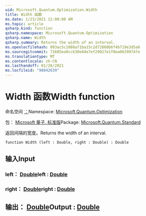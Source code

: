 ```yaml
---
uid: Microsoft.Quantum.Optimization.Width
title: Width 函数
ms.date: 1/23/2021 12:00:00 AM
ms.topic: article
qsharp.kind: function
qsharp.namespace: Microsoft.Quantum.Optimization
qsharp.name: Width
qsharp.summary: Returns the width of an interval.
ms.openlocfilehash: 093ac5c1888a71ba15c2d72860b6f4b719e3d5a6
ms.sourcegitcommit: 71605ea9cc630e84e7ef29027e1f0ea06299747e
ms.translationtype: MT
ms.contentlocale: zh-CN
ms.lasthandoff: 01/26/2021
ms.locfileid: "98842639"
---
```

# <a name="width-function"></a><span data-ttu-id="257c8-102">Width 函数</span><span class="sxs-lookup"><span data-stu-id="257c8-102">Width function</span></span>

<span data-ttu-id="257c8-103">命名空间 [：](xref:Microsoft.Quantum.Optimization)</span><span class="sxs-lookup"><span data-stu-id="257c8-103">Namespace: [Microsoft.Quantum.Optimization](xref:Microsoft.Quantum.Optimization)</span></span>

<span data-ttu-id="257c8-104">包： [Microsoft 量子. 标准版](https://nuget.org/packages/Microsoft.Quantum.Standard)</span><span class="sxs-lookup"><span data-stu-id="257c8-104">Package: [Microsoft.Quantum.Standard](https://nuget.org/packages/Microsoft.Quantum.Standard)</span></span>


<span data-ttu-id="257c8-105">返回间隔的宽度。</span><span class="sxs-lookup"><span data-stu-id="257c8-105">Returns the width of an interval.</span></span>

```qsharp
function Width (left : Double, right : Double) : Double
```


## <a name="input"></a><span data-ttu-id="257c8-106">输入</span><span class="sxs-lookup"><span data-stu-id="257c8-106">Input</span></span>

### <a name="left--double"></a><span data-ttu-id="257c8-107">left： [Double](xref:microsoft.quantum.lang-ref.double)</span><span class="sxs-lookup"><span data-stu-id="257c8-107">left : [Double](xref:microsoft.quantum.lang-ref.double)</span></span>




### <a name="right--double"></a><span data-ttu-id="257c8-108">right： [Double](xref:microsoft.quantum.lang-ref.double)</span><span class="sxs-lookup"><span data-stu-id="257c8-108">right : [Double](xref:microsoft.quantum.lang-ref.double)</span></span>





## <a name="output--double"></a><span data-ttu-id="257c8-109">输出： [Double](xref:microsoft.quantum.lang-ref.double)</span><span class="sxs-lookup"><span data-stu-id="257c8-109">Output : [Double](xref:microsoft.quantum.lang-ref.double)</span></span>

